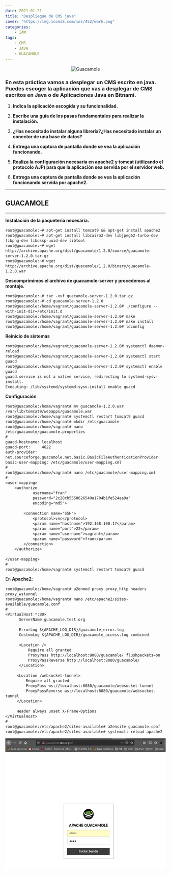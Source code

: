 ```yaml
---
date: 2021-01-21
title: "Despliegue de CMS java"
cover: "https://img.icons8.com/ios/452/work.png"
categories: 
    - IAW
tags:
    - CMS
    - JAVA
    - GUACAMOLE
---
```


<center><img alt="Guacamole" src="https://encrypted-tbn0.gstatic.com/images?q=tbn:ANd9GcSAA14R3Xh139iog_yTHZ-e_okq_DS4AX0hOQ&usqp=CAU"/></center>

### En esta práctica vamos a desplegar un CMS escrito en java. Puedes escoger la aplicación que vas a desplegar de CMS escritos en Java o de Aplicaciones Java en Bitnami.

1. **Indica la aplicación escogida y su funcionalidad.**

2. **Escribe una guía de los pasas fundamentales para realizar la instalación.**

3. **¿Has necesitado instalar alguna librería?¿Has necesitado instalar un conector de una base de datos?**

4. **Entrega una captura de pantalla donde se vea la aplicación funcionando.**

5. **Realiza la configuración necesaria en apache2 y tomcat (utilizando el protocolo AJP) para que la aplicación sea servida por el servidor web.**

6. **Entrega una captura de pantalla donde se vea la aplicación funcionando servida por apache2.**

-------------------------------------------------------
## GUACAMOLE



<hr>

**Instalación de la paqueteria necesaria.**
```shell
root@guacamole:~# apt-get install tomcat9 && apt-get install apache2
root@guacamole:~# apt-get install libcairo2-dev libjpeg62-turbo-dev libpng-dev libossp-uuid-dev libtool
root@guacamole:~# wget http://archive.apache.org/dist/guacamole/1.2.0/source/guacamole-server-1.2.0.tar.gz
root@guacamole:~# wget http://archive.apache.org/dist/guacamole/1.2.0/binary/guacamole-1.2.0.war
```

**Descomprimimos el archivo de guacamole-server y procedemos al montaje.**
```shell
root@guacamole:~# tar -xvf guacamole-server-1.2.0.tar.gz
root@guacamole:~# cd guacamole-server-1.2.0
root@guacamole:/home/vagrant/guacamole-server-1.2.0# ./configure --with-init-dir=/etc/init.d
root@guacamole:/home/vagrant/guacamole-server-1.2.0# make
root@guacamole:/home/vagrant/guacamole-server-1.2.0# make install
root@guacamole:/home/vagrant/guacamole-server-1.2.0# ldconfig
```

**Reinicio de sistemas**
```shell
root@guacamole:/home/vagrant/guacamole-server-1.2.0# systemctl daemon-reload
root@guacamole:/home/vagrant/guacamole-server-1.2.0# systemctl start guacd
root@guacamole:/home/vagrant/guacamole-server-1.2.0# systemctl enable guacd
guacd.service is not a native service, redirecting to systemd-sysv-install.
Executing: /lib/systemd/systemd-sysv-install enable guacd
```

**Configuración**
```shell
root@guacamole:/home/vagrant# mv guacamole-1.2.0.war /var/lib/tomcat9/webapps/guacamole.war
root@guacamole:/home/vagrant# systemctl restart tomcat9 guacd
root@guacamole:/home/vagrant# mkdir /etc/guacamole
root@guacamole:/home/vagrant# nano  /etc/guacamole/guacamole.properties
#
guacd-hostname: localhost
guacd-port:     4822
auth-provider: net.sourceforge.guacamole.net.basic.BasicFileAuthenticationProvider
basic-user-mapping: /etc/guacamole/user-mapping.xml
#
root@guacamole:/home/vagrant# nano /etc/guacamole/user-mapping.xml
#
<user-mapping>
    <authorize
            username="fran"
            password="2c20cb5558626540a1704b1fe524ea9a"
            encoding="md5">
        
        <connection name="SSH">
            <protocol>vnc</protocol>
            <param name="hostname">192.168.100.17</param>
            <param name="port">22</param>
            <param name="username">vagrant</param>
            <param name="password">fran</param>
        </connection>
    </authorize>

</user-mapping>
#
root@guacamole:/home/vagrant# systemctl restart tomcat9 guacd
```

En **Apache2**:
```shell
root@guacamole:/home/vagrant# a2enmod proxy proxy_http headers proxy_wstunnel
root@guacamole:/home/vagrant# nano /etc/apache2/sites-available/guacamole.conf
#
<VirtualHost *:80>
      ServerName guacamole.test.org

      ErrorLog ${APACHE_LOG_DIR}/guacamole_error.log
      CustomLog ${APACHE_LOG_DIR}/guacamole_access.log combined

      <Location />
          Require all granted
          ProxyPass http://localhost:8080/guacamole/ flushpackets=on
          ProxyPassReverse http://localhost:8080/guacamole/
      </Location>

     <Location /websocket-tunnel>
         Require all granted
         ProxyPass ws://localhost:8080/guacamole/websocket-tunnel
         ProxyPassReverse ws://localhost:8080/guacamole/websocket-tunnel
     </Location>

     Header always unset X-Frame-Options
</VirtualHost>
#
root@guacamole:/etc/apache2/sites-available# a2ensite guacamole.conf 
root@guacamole:/etc/apache2/sites-available# systemctl reload apache2
```

![PracticaImg](images/iaw/guaca1.png "Imagen de la practica")


